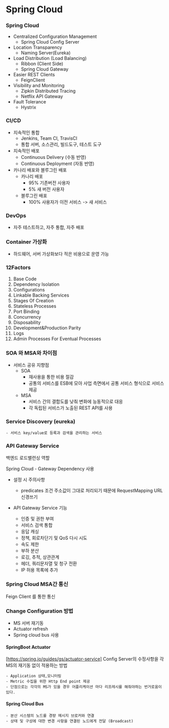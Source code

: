 # Spring Cloud

### Spring Cloud
- Centralized Configuration Management
    - Spring Cloud Config Server
- Location Transparency
    - Naming Server(Eureka)
- Load Distribution (Load Balancing)
    - Ribbon (Client Side)
    - Spring Cloud Gateway
- Easier REST Clients
    - FeignClient
- Visibility and Monitoring
    - Zipkin Distributed Tracing
    - Netflix API Gateway
- Fault Tolerance
    - Hystrix

### CI/CD
- 지속적인 통합
    - Jenkins, Team CI, TravisCI
    - 통합 서버, 소스관리, 빌드도구, 테스트 도구
- 지속적인 배포
    - Continuous Delivery (수동 반영)
    - Continuous Deployment (자동 반영)
- 카나리 배포와 블루그린 배포
    - 카나리 배포
        - 95% 기존버전 사용자
        - 5% 새 버전 사용자
    - 블루그린 배포
        - 100% 사용자가 이전 서비스 -> 새 서비스

### DevOps
- 자주 테스트하고, 자주 통합, 자주 배포

### Container 가상화
- 하드웨어, 서버 가상화보다 적은 비용으로 운영 가능

### 12Factors
1. Base Code
2. Dependency Isolation
3. Configurations
4. Linkable Backing Services
5. Stages Of Creation
6. Stateless Processes
7. Port Binding
8. Concurrency
9. Disposability
10. Development&Production Parity
11. Logs
12. Admin Processes For Eventual Processes


### SOA 와 MSA와 차이점
- 서비스 공유 지향점
    - SOA 
        - 재사용을 통한 비용 절감
        - 공통의 서비스를 ESB에 모아 사업 측면에서 공통 서비스 형식으로 서비스 제공
    - MSA 
        - 서비스 간의 결합도를 낮춰 변화에 능동적으로 대응
        - 각 독립된 서비스가 노출된 REST API를 사용

### Service Discovery (eureka)
    - 서비스 key/value로 등록과 검색을 관리하는 서비스

### API Gateway Service
백엔드 로드밸런싱 역할

Spring Cloud - Gateway Dependency 사용
- 설정 시 주의사항
    - predicates 조건 주소값이 그대로 처리되기 때문에 RequestMapping URL 신경쓰기

- API Gateway Service 기능
    - 인증 및 권한 부여
    - 서비스 검색 통합
    - 응답 캐싱
    - 정책, 회로차단기 및 QoS 다시 시도
    - 속도 제한
    - 부하 분산
    - 로깅, 추적, 상관관계
    - 헤더, 쿼리문자열 및 청구 전환
    - IP 허용 목록에 추가

### Spring Cloud MSA간 통신
Feign Client 를 통한 통신

### Change Configuration 방법
- MS 서버 재기동
- Actuator refresh
- Spring cloud bus 사용

#### SpringBoot Actuator
[https://spring.io/guides/gs/actuator-service]
Config Server의 수정사항을 각 MS의 재기동 없이 적용하는 방법

    - Application 상태,모니터링
    - Metric 수집을 위한 Http End point 제공
    - 단점으로는 각각의 MS가 있을 경우 어플리케이션 마다 리프레시를 해줘야하는 번거로움이 있다.

#### Spring Cloud Bus
    - 분산 시스템의 노드를 경량 메시지 브로커와 연결
    - 상태 및 구성에 대한 변경 사항을 연결된 노드에게 전달 (Broadcast)